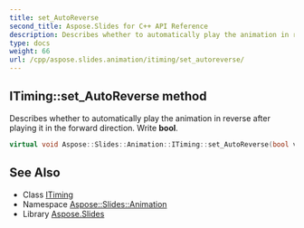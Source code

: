 ```yaml
---
title: set_AutoReverse
second_title: Aspose.Slides for C++ API Reference
description: Describes whether to automatically play the animation in reverse after playing it in the forward direction. Write bool.
type: docs
weight: 66
url: /cpp/aspose.slides.animation/itiming/set_autoreverse/
---
```

## ITiming::set_AutoReverse method


Describes whether to automatically play the animation in reverse after playing it in the forward direction. Write **bool**.

```cpp
virtual void Aspose::Slides::Animation::ITiming::set_AutoReverse(bool value)=0
```

## See Also

* Class [ITiming](../)
* Namespace [Aspose::Slides::Animation](../../)
* Library [Aspose.Slides](../../../)
